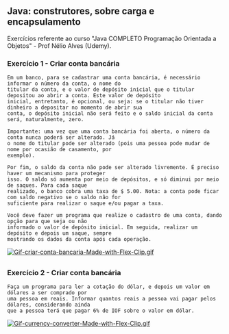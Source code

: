 
## Java: construtores, sobre carga e encapsulamento

Exercícios referente ao curso "Java COMPLETO Programação Orientada a Objetos" - Prof Nélio Alves (Udemy).

### Exercício 1 - Criar conta bancária

```http
Em um banco, para se cadastrar uma conta bancária, é necessário informar o número da conta, o nome do
titular da conta, e o valor de depósito inicial que o titular depositou ao abrir a conta. Este valor de depósito
inicial, entretanto, é opcional, ou seja: se o titular não tiver dinheiro a depositar no momento de abrir sua
conta, o depósito inicial não será feito e o saldo inicial da conta será, naturalmente, zero.

Importante: uma vez que uma conta bancária foi aberta, o número da conta nunca poderá ser alterado. Já
o nome do titular pode ser alterado (pois uma pessoa pode mudar de nome por ocasião de casamento, por
exemplo).

Por fim, o saldo da conta não pode ser alterado livremente. É preciso haver um mecanismo para proteger
isso. O saldo só aumenta por meio de depósitos, e só diminui por meio de saques. Para cada saque
realizado, o banco cobra uma taxa de $ 5.00. Nota: a conta pode ficar com saldo negativo se o saldo não for
suficiente para realizar o saque e/ou pagar a taxa.

Você deve fazer um programa que realize o cadastro de uma conta, dando opção para que seja ou não
informado o valor de depósito inicial. Em seguida, realizar um depósito e depois um saque, sempre
mostrando os dados da conta após cada operação.
```


[![Gif-criar-conta-bancaria-Made-with-Flex-Clip.gif](https://i.postimg.cc/Sx4Nw55P/Gif-criar-conta-bancaria-Made-with-Flex-Clip.gif)](https://postimg.cc/4m8gc8Xv)

 
 ##

### Exercício 2 - Criar conta bancária


```http
Faça um programa para ler a cotação do dólar, e depois um valor em dólares a ser comprado por
uma pessoa em reais. Informar quantos reais a pessoa vai pagar pelos dólares, considerando ainda
que a pessoa terá que pagar 6% de IOF sobre o valor em dólar.
```
[![Gif-currency-converter-Made-with-Flex-Clip.gif](https://i.postimg.cc/QNw3TcY8/Gif-currency-converter-Made-with-Flex-Clip.gif)](https://postimg.cc/K4PwX3yw)
    